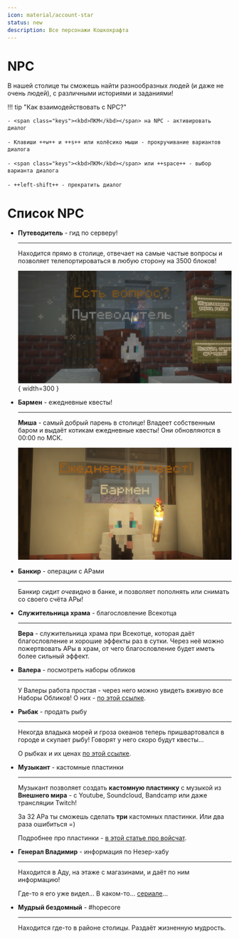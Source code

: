 ```yaml
---
icon: material/account-star
status: new
description: Все персонажи Кошкокрафта
---
```


# NPC

В нашей столице ты сможешь найти разнообразных людей (и даже не очень людей), с различными историями и заданиями!

!!! tip "Как взаимодействовать с NPC?"

    - <span class="keys"><kbd>ПКМ</kbd></span> на NPC - активировать диалог

    - Клавиши ++w++ и ++s++ или колёсико мыши - прокручивание вариантов диалога

    - <span class="keys"><kbd>ПКМ</kbd></span> или ++space++ - выбор варианта диалога

    - ++left-shift++ - прекратить диалог

# Список NPC

<!-- TODO: Добавить сюда картинки NPC -->

<div class="grid cards" markdown>


-  **Путеводитель** - гид по серверу!

    ***

    Находится прямо в столице, отвечает на самые частые вопросы и позволяет телепортироваться в любую сторону на 3500 блоков!

    ![guide](../../assets/npc/guide.png){ width=300 }

- **Бармен** - ежедневные квесты!

    ***

    **Миша** - самый добрый парень в столице! Владеет собственным баром и выдаёт котикам ежедневные квесты! Они обновляются в 00:00 по МСК.

    ![bartender](../../assets/npc/bartender.png)

- **Банкир** - операции с АРами

    ***

    Банкир сидит *очевидно* в банке, и позволяет пополнять или снимать со своего счёта АРы!

- **Служительница храма** - благословление Всекотца

    ***

    **Вера** - служительница храма при Всекотце, которая даёт благословление и хорошие эффекты раз в сутки. Через неё можно пожертвовать АРы в храм, от чего благословление будет иметь более сильный эффект.

- **Валера** - посмотреть наборы обликов

    ***
    
    У Валеры работа простая - через него можно увидеть вживую все Наборы Обликов! О них - [по этой ссылке](../../info/donate.md).

- **Рыбак** - продать рыбу

    ***

    Некогда владыка морей и гроза океанов теперь пришвартовался в городе и скупает рыбу! Говорят у него скоро будут квесты...

    О рыбках и их ценах [по этой ссылке](fishing/index.md).

- **Музыкант** - кастомные пластинки

    ***

    Музыкант позволяет создать **кастомную пластинку** с музыкой из **Внешнего мира** - с Youtube, Soundcloud, Bandcamp или даже трансляции Twitch!

    За 32 АРа ты сможешь сделать **три** кастомных пластинки. Или два раза ошибиться =)

    Подробнее про пластинки - [в этой статье про войсчат](../unique/voicechat.md).

- **Генерал Владимир** - информация по Незер-хабу

    ***

    Находится в Аду, на этаже с магазинами, и даёт по ним информацию!

    Где-то я его уже видел... В каком-то... [сериале](https://youtu.be/vYCLiCmdWGk?t=995)...

- **Мудрый бездомный** - #hopecore

    ***

    Находится где-то в районе столицы. Раздаёт жизненную мудрость.

</div>

